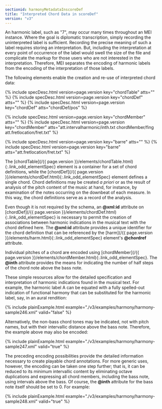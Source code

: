 ```yaml
---
sectionid: harmonyMetadataInscoreDef
title: "Interpreted Chord Data in scoreDef"
version: "v3"
---
```




An harmonic label, such as "7", may occur many times throughout an MEI instance. Where
the
goal is diplomatic transcription, simply recording the uninterpreted label is sufficient.
Recording the precise meaning of such a label requires storing an interpretation.
But,
including the interpretation at every point of occurrence of the label would swell
the size
of the file and complicate the markup for those users who are not interested in the
interpretation. Therefore, MEI separates the encoding of harmonic labels from the
encoding
of the interpretation of those labels.

The following elements enable the creation and re-use of interpreted chord data:



{% include specDesc.html version=page.version key="chordTable" atts="" %}
{% include specDesc.html version=page.version key="chordDef" atts="" %}
{% include specDesc.html version=page.version key="chordDef" atts="chordDef/pos" %}

{% include specDesc.html version=page.version key="chordMember" atts="" %}
{% include specDesc.html version=page.version key="chordMember" atts="att.intervalharmonic/inth.txt chordMember/fing att.fretlocation/fret.txt" %}

{% include specDesc.html version=page.version key="barre" atts="" %}
{% include specDesc.html version=page.version key="barre" atts="att.fretlocation/fret.txt" %}




The [chordTable](/{{ page.version }}/elements/chordTable.html){:.link_odd_elementSpec} element is a container for a set of chord definitions,
while the [chordDef](/{{ page.version }}/elements/chordDef.html){:.link_odd_elementSpec} element defines a single chord. Chord definitions
may be created *a priori* or as the result of analysis of the pitch content
of the music at hand, for instance, by examination of the notes occurring on the downbeat
of
each measure. In this way, the chord definitions serve as a record of the analysis.

Even though it is not required by the schema, an **@xml:id** attribute on [chordDef](/{{ page.version }}/elements/chordDef.html){:.link_odd_elementSpec} is necessary to permit the creation of associations between
harmonic indications in the musical text with the chord defined here. The **@xml:id**
attribute provides a unique identifier for the chord definition that can be referenced
by
the [harm](/{{ page.version }}/elements/harm.html){:.link_odd_elementSpec} element's **@chordref** attribute.

Individual pitches of a chord are encoded using [chordMember](/{{ page.version }}/elements/chordMember.html){:.link_odd_elementSpec}. The
**@inth** attribute provides the means for indicating the number of half steps of
the chord note above the bass note.

These simple resources allow for the detailed specification and interpretation of
harmonic
indications found in the musical text. For example, the harmonic label <span class="q">A</span> can be
equated with a fully spelled-out indication of functional harmony that can be substituted
for the harmonic label, say, in an aural rendition:

{% include plainExample.html example="./v3/examples/harmony/harmony-sample246.xml" valid="false" %}


Alternatively, the non-bass chord tones may be indicated, not with pitch names, but
with
their intervallic distance above the bass note. Therefore, the example above may also
be
encoded:

{% include plainExample.html example="./v3/examples/harmony/harmony-sample247.xml" valid="true" %}


The preceding encoding possibilities provide the detailed information necessary to
create
playable chord annotations. For more generic uses, however, the encoding can be taken
one
step further; that is, it can be reduced to its minimum intervallic content by eliminating
octave duplications and expressing all chord members, including the bass note, using
intervals above the bass. Of course, the **@inth** attribute for the bass note itself
should be set to 
<span class="q">0</span>. For example:

{% include plainExample.html example="./v3/examples/harmony/harmony-sample248.xml" valid="true" %}

